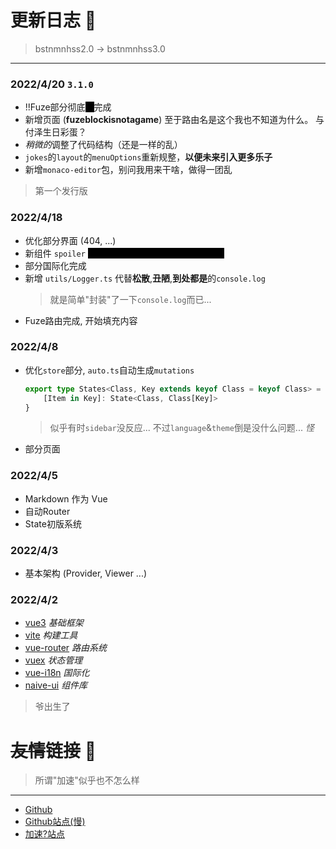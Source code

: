 # 更新日志 :notebook:
> bstnmnhss2.0 -> bstnmnhss3.0
------

### 2022/4/20   `3.1.0`
- !!Fuze部分彻底<span class="spoiler">？</span>完成
- 新增页面 (**fuzeblockisnotagame**) 至于路由名是这个我也不知道为什么。 与付泽生日彩蛋？
- *稍微的*调整了代码结构（还是一样的乱）
- `jokes`的`layout`的`menuOptions`重新规整，**以便未来引入更多乐子**
- 新增`monaco-editor`包，别问我用来干啥，做得一团乱
> 第一个发行版

### 2022/4/18
- 优化部分界面 (404, ...)
- 新组件 `spoiler` <span class="spoiler">就像这样:joy:, 呃表情怎么不会隐藏...</span>
- 部分国际化完成
- 新增 `utils/Logger.ts` 代替**松散**,**丑陋**,**到处都是**的`console.log`
    > 就是简单"封装"了一下`console.log`而已...
- Fuze路由完成, 开始填充内容

### 2022/4/8
- 优化`store`部分, `auto.ts`自动生成`mutations`
    ```typescript
    export type States<Class, Key extends keyof Class = keyof Class> = {
        [Item in Key]: State<Class, Class[Key]> 
    }
    ```
    > 似乎有时`sidebar`没反应... 不过`language`&`theme`倒是没什么问题... *怪*
- 部分页面

### 2022/4/5
- Markdown 作为 Vue
- 自动Router
- State初版系统

### 2022/4/3
- 基本架构 (Provider, Viewer ...)

### 2022/4/2
- [vue3](https://v3.cn.vuejs.org/) *基础框架*
- [vite](https://cn.vitejs.dev/) *构建工具*
- [vue-router](https://router.vuejs.org/) *路由系统*
- [vuex](https://vuex.vuejs.org/) *状态管理*
- [vue-i18n](https://kazupon.github.io/vue-i18n/zh/introduction.html) *国际化*
- [naive-ui](https://www.naiveui.com/) *组件库*

> 爷出生了

# ~~友情~~链接 :link:
> 所谓"加速"似乎也不怎么样
------
- [Github](https://github.com/Yashbstnmnhss/Yashbstnmnhss.github.io) 
- [Github站点(慢)](https://yashbstnmnhss.github.io)
- [加速?站点](https://yashbstnmnhss.vercel.app)

<style>
    .spoiler {
    background-color: black;
    color: black;
    cursor: help;
    transition: color .2s ease .25s;
}
    .spoiler:hover,
    .spoiler:focus {
        color: white;   
    }
</style>